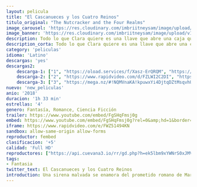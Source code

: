 ```yaml
---
layout: pelicula
title: "El Cascanueces y los Cuatro Reinos"
titulo_original: "The Nutcracker and the Four Realms"
image_carousel: 'https://res.cloudinary.com/imbriitneysam/image/upload/v1541979373/cacaneces-poster-min.jpg'
image_banner: 'https://res.cloudinary.com/imbriitneysam/image/upload/v1541979374/cascanueces-banner-min.jpg'
description: Todo lo que Clara quiere es una llave que abre una caja que contiene un regalo muy valioso de su madre fallecida. En la fiesta anual de los Drosselmeyer encuentra una pista que le lleva a la llave, pero ésta desaparece en un mundo paralelo. Allí Clara conocerá a un soldado llamado Phillip, a una banda de ratones y a los que rigen los Tres Reinos, la Tierra de los Copos de Nieve, la Tierra de las Flores y la Tierra de los Dulces. Clara y Phillip tendrán que enfrentarse al Cuarto Reino, donde reside la cruel Madre Ginger, para recuperar la llave y poder devolver la armonía al mundo.
description_corta: Todo lo que Clara quiere es una llave que abre una caja que contiene un regalo muy valioso de su madre fallecida. En la fiesta anual de los Drosselmeyer encuentra una pista que le lleva a...
category: 'peliculas'
idioma: 'Latino'
descargas: 'yes'
descargas2:
    descarga-1: ["1", "https://oload.services/f/Xasz-ErQRQM", "https://www.google.com/s2/favicons?domain=openload.co","OpenLoad","https://res.cloudinary.com/imbriitneysam/image/upload/v1541473684/mexico.png", "Latino", "Full HD"]
    descarga-2: ["2", "https://www.rapidvideo.com/d/FZLWI2C2DI", "https://www.google.com/s2/favicons?domain=www.rapidvideo.com","RapidVideo","https://res.cloudinary.com/imbriitneysam/image/upload/v1541473684/mexico.png", "Latino", "Full HD"]
    descarga-3: ["3", "https://mega.nz/#!NQMVnaKA!kpuwxYi4DjtqDZtMsqvhURZL1-iWqwnFd97zFxK94iQ", "https://www.google.com/s2/favicons?domain=mega.nz","RapidVideo","https://res.cloudinary.com/imbriitneysam/image/upload/v1541473684/mexico.png", "Latino", "Full HD"]
nuevo: 'new_peliculas'
anio: '2018'
duracion: '1h 33 min'
estrellas: '4'
genero: Fantasía, Romance, Ciencia Ficción
trailer: https://www.youtube.com/embed/FgSHqFmsj0g
embed: https://www.youtube.com/embed/FgSHqFmsj0g?rel=0&amp;hd=1&border=0&wmode=opaque&enablejsapi=1&modestbranding=1&controls=1&showinfo=1
iframe: https://www.rapidvideo.com/e/FWZ51494KN
sandbox: allow-same-origin allow-forms
reproductor: fembed
clasificacion: '+5'
calidad: 'Full HD'
reproductores: ["https://api.cuevana3.io/rr/gd.php?h=ek5lbm9xYWNrS0xJMVp5b21KREk0dFBLbjVkaHhkRGdrOG1jbnBpUnhhS1YxNEtHck5HU29NbWtkcG1IcXNYV2xNZC9vSVRXdHV2YTFXUjVpY2F2cHRLU3FadVkyUT09"]
tags:
- Fantasia
twitter_text: El Cascanueces y los Cuatro Reinos
introduction: Una sirena malvada se enamora del prometido romano de Marina y apunta a mantenerlo alejado de Marina en su Reino de la Muerte bajo el agua. La sirena es una joven que se ahogó hace unos siglos. Marina solo tiene una semana para superar su miedo a las aguas...
---
```












